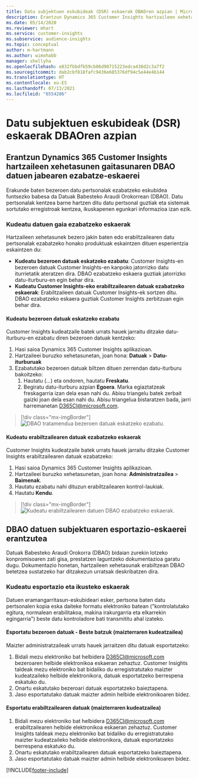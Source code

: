 ```yaml
---
title: Datu subjektuen eskubideak (DSR) eskaerak DBAOren azpian | Microsoft Docs
description: Erantzun Dynamics 365 Customer Insights hartzaileen xehetasunen gaitasunaren datuen jabearen eskaerei.
ms.date: 05/14/2020
ms.reviewer: mhart
ms.service: customer-insights
ms.subservice: audience-insights
ms.topic: conceptual
author: m-hartmann
ms.author: wimohabb
manager: shellyha
ms.openlocfilehash: e832fbbdfb59cb06d98715223edca438d2c3a7f2
ms.sourcegitcommit: dab2cbf818fafc9436e685376df94c5e44e4b144
ms.translationtype: HT
ms.contentlocale: eu-ES
ms.lasthandoff: 07/13/2021
ms.locfileid: "6554286"
---
```

# <a name="data-subject-rights-dsr-requests-under-gdpr"></a>Datu subjektuen eskubideak (DSR) eskaerak DBAOren azpian

## <a name="responding-to-gdpr-data-subject-delete-requests-for-dynamics-365-customer-insights-audience-insights-capability"></a>Erantzun Dynamics 365 Customer Insights hartzaileen xehetasunen gaitasunaren DBAO datuen jabearen ezabatze-eskaerei

Erakunde baten bezeroen datu pertsonalak ezabatzeko eskubidea funtsezko babesa da Datuak Babesteko Araudi Orokorrean (DBAO). Datu pertsonalak kentzea barne hartzen ditu datu pertsonal guztiak eta sistemak sortutako erregistroak kentzea, ikuskapenen egunkari informazioa izan ezik.

### <a name="manage-data-subject-delete-requests"></a>Kudeatu datuen gaia ezabatzeko eskaerak

Hartzaileen xehetasunek bezero jakin baten edo erabiltzailearen datu pertsonalak ezabatzeko honako produktuak eskaintzen dituen esperientzia eskaintzen du:

- **Kudeatu bezeroen datuak eskatzeko ezabatu**: Customer Insights-en bezeroen datuak Customer Insights-en kanpoko jatorrizko datu iturrietatik ateratzen dira. DBAO ezabatzeko eskaera guztiak jatorrizko datu-iturburu-en egin behar dira.
- **Kudeatu Customer Insights-eko erabiltzailearen datuak ezabatzeko eskaerak**: Erabiltzaileen datuak Customer Insights-ek sortzen ditu. DBAO ezabatzeko eskaera guztiak Customer Insights zerbitzuan egin behar dira.

#### <a name="manage-delete-requests-for-customer-data"></a>Kudeatu bezeroen datuak eskatzeko ezabatu

Customer Insights kudeatzaile batek urrats hauek jarraitu ditzake datu-iturburu-en ezabatu diren bezeroen datuak kentzeko:

1. Hasi saioa Dynamics 365 Customer Insights aplikazioan.
2. Hartzaileei buruzko xehetasunetan, joan hona: **Datuak** > **Datu-iturburuak**
3. Ezabatutako bezeroen datuak biltzen dituen zerrendan datu-iturburu bakoitzeko:
   1. Hautatu (...) eta ondoren, hautatu **Freskatu**.
   2. Begiratu datu-iturburu azpian **Egoera**. Marka egiaztatzeak freskagarria izan dela esan nahi du. Abisu triangelu batek zerbait gaizki joan dela esan nahi du. Abisu triangelua bistaratzen bada, jarri harremanetan D365CI@microsoft.com.

> [!div class="mx-imgBorder"]
> ![DBAO tratamendua bezeroen datuak eskatzeko ezabatu.](media/gdpr-data-sources.png "DBAO tratamendua bezeroen datuak eskatzeko ezabatu")

#### <a name="manage-delete-requests-for-user-data"></a>Kudeatu erabiltzailearen datuak ezabatzeko eskaerak

Customer Insights kudeatzaile batek urrats hauek jarraitu ditzake Customer Insights erabiltzailearen datuak ezabatzeko:

1. Hasi saioa Dynamics 365 Customer Insights aplikazioan.
2. Hartzaileei buruzko xehetasunetan, joan hona: **Administratzailea** > **Baimenak**.
3. Hautatu ezabatu nahi dituzun erabiltzailearen kontrol-laukiak.
4. Hautatu **Kendu**.

> [!div class="mx-imgBorder"]
> ![Kudeatu erabiltzailearen datuen DBAO ezabatzeko eskaerak.](media/gdpr-permissions.png "Kudeatu erabiltzailearen datuen DBAO ezabatzeko eskaerak")

## <a name="responding-to-gdpr-data-subject-export-requests"></a>DBAO datuen subjektuaren esportazio-eskaerei erantzutea

Datuak Babesteko Araudi Orokorra (DBAO) bidaian zurekin lotzeko konpromisoaren zati gisa, prestatzen laguntzeko dokumentazioa garatu dugu. Dokumentazio honetan, hartzaileen xehetasunak erabiltzean DBAO betetzea sustatzeko har ditzakezun urratsak deskribatzen dira.

### <a name="manage-export-and-view-requests"></a>Kudeatu esportazio eta ikusteko eskaerak

Datuen eramangarritasun-eskubideari esker, pertsona baten datu pertsonalen kopia eska daiteke formatu elektroniko batean ("kontrolatutako egitura, normalean erabilitakoa, makina irakurgarria eta elkarrekin egingarria") beste datu kontroladore bati transmititu ahal izateko.

#### <a name="export-customer-data-tenant-admin"></a>Esportatu bezeroen datuak - Beste batzuk (maizterraren kudeatzailea)

Maizter administratzaileak urrats hauek jarraitzen ditu datuak esportatzeko:

1. Bidali mezu elektroniko bat helbidera D365CI@microsoft.com bezeroaren helbide elektronikoa eskaeran zehaztuz. Customer Insights taldeak mezu elektroniko bat bidaliko du erregistratutako maizter kudeatzaileko helbide elektronikora, datuak esportatzeko berrespena eskatuko du.
2. Onartu eskatutako bezeroari datuak esportatzeko baieztapena.
3. Jaso esportatutako datuak maizter admin helbide elektronikoaren bidez.

#### <a name="export-user-data-tenant-admin"></a>Esportatu erabiltzailearen datuak (maizterraren kudeatzailea)

1. Bidali mezu elektroniko bat helbidera D365CI@microsoft.com erabiltzailearen helbide elektronikoa eskaeran zehaztuz. Customer Insights taldeak mezu elektroniko bat bidaliko du erregistratutako maizter kudeatzaileko helbide elektronikora, datuak esportatzeko berrespena eskatuko du.
2. Onartu eskatutako erabiltzailearen datuak esportatzeko baieztapena.
3. Jaso esportatutako datuak maizter admin helbide elektronikoaren bidez.


[!INCLUDE[footer-include](../includes/footer-banner.md)]